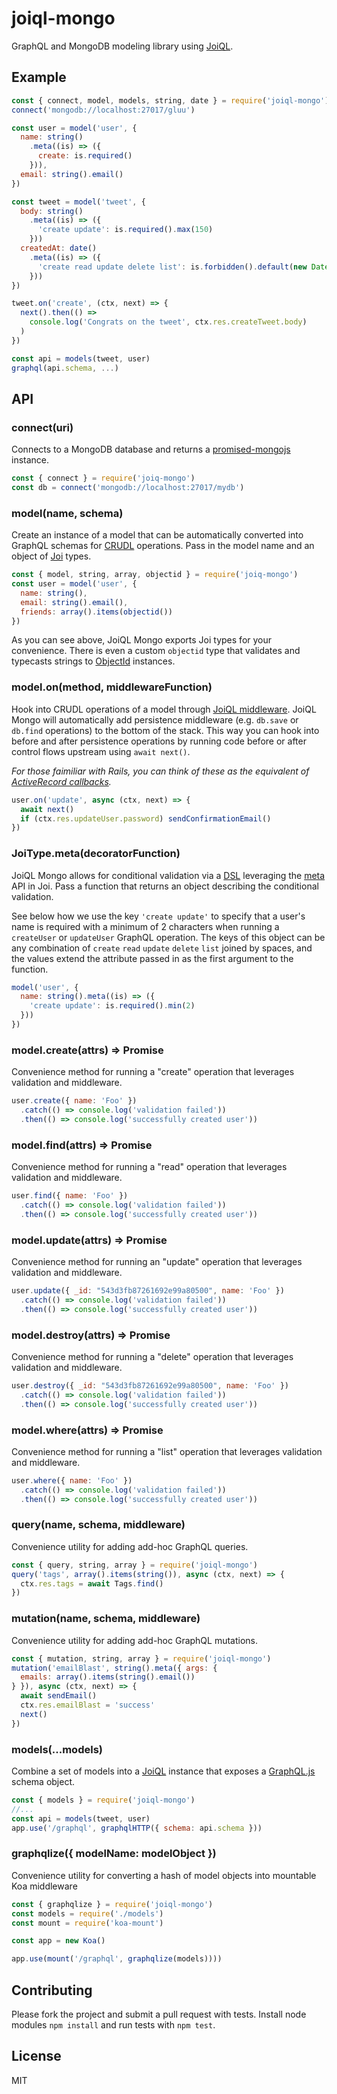 # joiql-mongo

GraphQL and MongoDB modeling library using [JoiQL](https://github.com/craigspaeth/joiql).

## Example

````javascript
const { connect, model, models, string, date } = require('joiql-mongo')
connect('mongodb://localhost:27017/gluu')

const user = model('user', {
  name: string()
    .meta((is) => ({
      create: is.required()
    })),
  email: string().email()
})

const tweet = model('tweet', {
  body: string()
    .meta((is) => ({
      'create update': is.required().max(150)
    }))
  createdAt: date()
    .meta((is) => ({
      'create read update delete list': is.forbidden().default(new Date())
    }))
})

tweet.on('create', (ctx, next) => {
  next().then(() =>
    console.log('Congrats on the tweet', ctx.res.createTweet.body)
  )
})

const api = models(tweet, user)
graphql(api.schema, ...)
````

## API


### connect(uri)

Connects to a MongoDB database and returns a [promised-mongojs](https://github.com/gordonmleigh/promised-mongo) instance.

````javascript
const { connect } = require('joiq-mongo')
const db = connect('mongodb://localhost:27017/mydb')
````

### model(name, schema)

Create an instance of a model that can be automatically converted into GraphQL schemas for [CRUDL](https://www.wikiwand.com/en/Create,_read,_update_and_delete) operations. Pass in the model name and an object of [Joi](https://github.com/hapijs/joi) types.

````javascript
const { model, string, array, objectid } = require('joiq-mongo')
const user = model('user', {
  name: string(),
  email: string().email(),
  friends: array().items(objectid())
})
````

As you can see above, JoiQL Mongo exports Joi types for your convenience. There is even a custom `objectid` type that validates and typecasts strings to [ObjectId](https://github.com/mongodb/js-bson#objectid) instances.

### model.on(method, middlewareFunction)

Hook into CRUDL operations of a model through [JoiQL middleware](https://github.com/craigspaeth/joiql). JoiQL Mongo will automatically add persistence middleware (e.g. `db.save` or `db.find` operations) to the bottom of the stack. This way you can hook into before and after persistence operations by running code before or after control flows upstream using `await next()`.

_For those faimiliar with Rails, you can think of these as the equivalent of [ActiveRecord callbacks](http://api.rubyonrails.org/classes/ActiveRecord/Callbacks.html)._

````javascript
user.on('update', async (ctx, next) => {
  await next()
  if (ctx.res.updateUser.password) sendConfirmationEmail()
})
````

### JoiType.meta(decoratorFunction)

JoiQL Mongo allows for conditional validation via a [DSL](https://www.wikiwand.com/en/Domain-specific_language) leveraging the [meta](https://github.com/hapijs/joi/blob/v9.0.4/API.md#anymetameta) API in Joi. Pass a function that returns an object describing the conditional validation.

See below how we use the key `'create update'` to specify that a user's name is required with a minimum of 2 characters when running a `createUser` or `updateUser` GraphQL operation. The keys of this object can be any combination of `create` `read` `update` `delete` `list` joined by spaces, and the values extend the attribute passed in as the first argument to the function.

````javascript
model('user', {
  name: string().meta((is) => ({
    'create update': is.required().min(2)
  }))
})
````

### model.create(attrs) => Promise

Convenience method for running a "create" operation that leverages validation and middleware.

````javascript
user.create({ name: 'Foo' })
  .catch(() => console.log('validation failed'))
  .then(() => console.log('successfully created user'))
````

### model.find(attrs) => Promise

Convenience method for running a "read" operation that leverages validation and middleware.

````javascript
user.find({ name: 'Foo' })
  .catch(() => console.log('validation failed'))
  .then(() => console.log('successfully created user'))
````

### model.update(attrs) => Promise

Convenience method for running an "update" operation that leverages validation and middleware.

````javascript
user.update({ _id: "543d3fb87261692e99a80500", name: 'Foo' })
  .catch(() => console.log('validation failed'))
  .then(() => console.log('successfully created user'))
````

### model.destroy(attrs) => Promise

Convenience method for running a "delete" operation that leverages validation and middleware.

````javascript
user.destroy({ _id: "543d3fb87261692e99a80500", name: 'Foo' })
  .catch(() => console.log('validation failed'))
  .then(() => console.log('successfully created user'))
````

### model.where(attrs) => Promise

Convenience method for running a "list" operation that leverages validation and middleware.

````javascript
user.where({ name: 'Foo' })
  .catch(() => console.log('validation failed'))
  .then(() => console.log('successfully created user'))
````

### query(name, schema, middleware)

Convenience utility for adding add-hoc GraphQL queries.

````javascript
const { query, string, array } = require('joiql-mongo')
query('tags', array().items(string()), async (ctx, next) => {
  ctx.res.tags = await Tags.find()
})
````

### mutation(name, schema, middleware)

Convenience utility for adding add-hoc GraphQL mutations.

````javascript
const { mutation, string, array } = require('joiql-mongo')
mutation('emailBlast', string().meta({ args: {
  emails: array().items(string().email())
} }), async (ctx, next) => {
  await sendEmail()
  ctx.res.emailBlast = 'success'
  next()
})
````

### models(...models)

Combine a set of models into a [JoiQL](https://github.com/craigspaeth/joiql) instance that exposes a [GraphQL.js](https://github.com/graphql/graphql-js) schema object.

````javascript
const { models } = require('joiql-mongo')
//...
const api = models(tweet, user)
app.use('/graphql', graphqlHTTP({ schema: api.schema }))
````

### graphqlize({ modelName: modelObject })

Convenience utility for converting a hash of model objects into mountable Koa middleware

````javascript
const { graphqlize } = require('joiql-mongo')
const models = require('./models')
const mount = require('koa-mount')

const app = new Koa()

app.use(mount('/graphql', graphqlize(models))))
````

## Contributing

Please fork the project and submit a pull request with tests. Install node modules `npm install` and run tests with `npm test`.

## License

MIT
